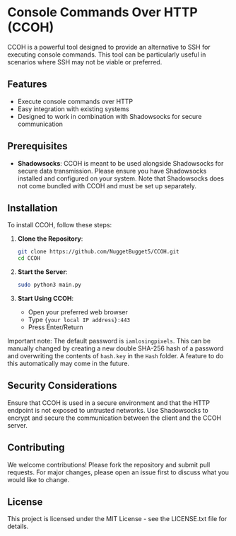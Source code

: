 # Console Commands Over HTTP (CCOH)

CCOH is a powerful tool designed to provide an alternative to SSH for executing console commands. This tool can be particularly useful in scenarios where SSH may not be viable or preferred.

## Features

- Execute console commands over HTTP
- Easy integration with existing systems
- Designed to work in combination with Shadowsocks for secure communication

## Prerequisites

- **Shadowsocks**: CCOH is meant to be used alongside Shadowsocks for secure data transmission. Please ensure you have Shadowsocks installed and configured on your system. Note that Shadowsocks does not come bundled with CCOH and must be set up separately.

## Installation

To install CCOH, follow these steps:

1. **Clone the Repository**:

    ```bash
    git clone https://github.com/NuggetBugget5/CCOH.git
    cd CCOH
    ```

2. **Start the Server**:

    ```bash
    sudo python3 main.py
    ```

3. **Start Using CCOH**:

    - Open your preferred web browser
    - Type `{your local IP address}:443`
    - Press Enter/Return

Important note: The default password is `iamlosingpixels`. This can be manually changed by creating a new double SHA-256 hash of a password and overwriting the contents of `hash.key` in the `Hash` folder. A feature to do this automatically may come in the future.

## Security Considerations

Ensure that CCOH is used in a secure environment and that the HTTP endpoint is not exposed to untrusted networks. Use Shadowsocks to encrypt and secure the communication between the client and the CCOH server.

## Contributing

We welcome contributions! Please fork the repository and submit pull requests. For major changes, please open an issue first to discuss what you would like to change.

## License

This project is licensed under the MIT License - see the LICENSE.txt file for details.
